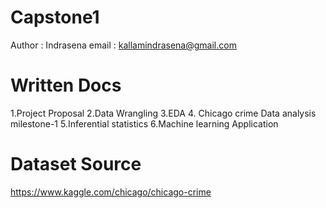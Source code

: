# Capstone1

Author : Indrasena 
email : kallamindrasena@gmail.com

# Written Docs
1.Project Proposal
2.Data Wrangling
3.EDA
4. Chicago crime Data analysis milestone-1
5.Inferential statistics
6.Machine learning Application

# Dataset Source 
https://www.kaggle.com/chicago/chicago-crime
